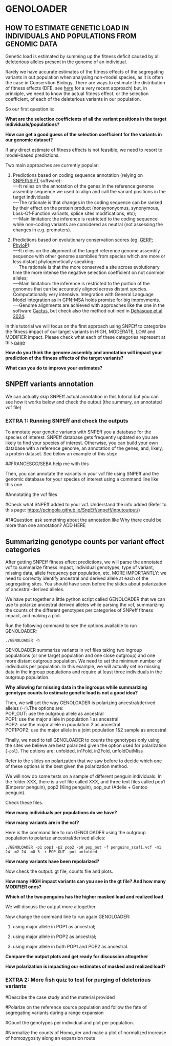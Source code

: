 # GENOLOADER

## HOW TO ESTIMATE GENETIC LOAD IN INDIVIDUALS AND POPULATIONS FROM GENOMIC DATA

Genetic load is estimated by summing up the fitness deficit caused by all deleterious alleles present in the genome of an individual.

Rarely we have accurate estimates of the fitness effects of the segregating variants in out population when analysing non-model species, as it is often the case in Conservtion Biology. There are ways to estimate the distribution of fitness effects (DFE, see [here](https://academic.oup.com/mbe/article/41/5/msae070/7641109) for a very recent approach) but, in principle, we need to know the actual fitness effect, or the selection coefficient, of each of the deleterious variants in our population.

So our first question is:  

**What are the selection coefficients of all the variant positions in the target individuals/populations?**  

**How can get a good guess of the selection coefficient for the variants in our genomic dataset?**  

If any direct estimate of fitness effects is not feasible, we need to resort to model-based predictions. 

Two main approaches are currently popular: 

1) Predictions based on coding sequence annotation (relying on [SNPEff/SIFT](https://pcingola.github.io/SnpEff/) software):  
---It relies on the annotation of the genes in the reference genome assembly sequence we used to align and call the variant positions in the target individuals:  
---The rationale is that changes in the coding sequence can be ranked by their effect on the protein product (nonsynonyomus, synonymous, Loss-Of-Function variants, splice sites modifications, etc);  
---Main limitation: the inference is restricted to the coding sequence while non-coding variants are considered as neutral (not assessing the changes in e.g. promoters).

2) Predictions based on evolutionary conservation scores (eg. [GERP](https://doi.org/10.1371/journal.pcbi.1001025); [PhyloP](http://compgen.cshl.edu/phast/phyloP-tutorial.php)):  
---It relies on the alignment of the target reference genome assembly sequence with other genome assmblies from species which are more or less distant phylogenetically speaking;  
---The rationale is that the more conserved a site across evolutionary time the more intense the negative selection coefficient on not common alleles;  
---Main limitation: the inference is restricted to the portion of the genomes that can be accurately aligned across distant species. Computationally very intensive. Integration with General Language Model integration as in [GPN-MSA](https://www.nature.com/articles/s41587-024-02511-w) holds promise for big improvments.  
---Genome alignments are achieved with approaches like the one in the software [Cactus](https://github.com/ComparativeGenomicsToolkit/cactus), but check also the method outlined in [Dehasque et al 2024](https://www.cell.com/cell/fulltext/S0092-8674(24)00577-4).  

In this tutorial we will focus on the first approach using SNPEff to categorize the fitness impact of our target variants in HIGH, MODERATE, LOW and MODIFIER impact. Please check what each of these categories represent at this [page](https://pcingola.github.io/SnpEff/snpeff/inputoutput/#eff-field-vcf-output-files)

**How do you think the genome assembly and annotation will impact your prediction of the fitness effects of the target variants?**  

**What can you do to improve your estimates?**  

## SNPEff variants annotation

We can actually skip SNPEff actual annotation in this tutorial but you can see how it works below and check the output (the summary, an annotated vcf file)

### EXTRA 1: Running SNPEff and check the outputs

To annotate your genetic variants with SNPEff you a database for the species of interest. SNPEff database gets frequently updated so you are likely to find your species of interest. Otherwise, you can build your own database with a reference genome, an annotation of the genes, and, likely, a protein dataset. See below an example of this step:

##FRANCESCO/SEBA help me with this

Then, you can annotate the variants in your vcf file using SNPEff and the genomic database for your species of interest using a command line like this one 

#Annotating the vcf files

#Check what SNPEff added to your vcf. Understand the info added (Refer to this page: https://pcingola.github.io/SnpEff/snpeff/inputoutput/) 

#?#Question: ask something about the annotation like Why there could be more than one annotation? ADD HERE

## Summarizing genotype counts per variant effect categories

After getting SNPEff fitness effect predictions, we will parse the annotated vcf to summarize fitness impact, individual genotypes, type of variant, missing data, allele frequency per population, etc. MORE IMPORTANTLY: we need to correctly identify ancestral and derived allele at each of the segregating sites. You should have seen before the slides about polarization of ancestral-derived alleles.

We have put together a little python script called GENOLOADER that we can use to polarize ancestral derived alleles while parsing the vcf, summarizing the counts of the different genotypes per categories of SNPeff fitness impact, and making a plot.

Run the following command to see the options available to run GENOLOADER:

```
./GENOLOADER -h
```

GENOLOADER summarize variants in vcf files taking two ingroup populations (or one target population and one close outgroup) and one more distant outgroup population. We need to set the minimum number of individuals per population. In this example, we will actually set no missing data in the ingroup populations and require at least three individuals in the outgroup population.

**Why allowing for missing data in the ingroups while summarizing genotype counts to estimate genetic load is not a good idea?**  

Then, we will set the way GENOLOADER is polarizing ancestral/derived alleles (`-r`).The options are:  
POP_OUT: use the outgroup allele as ancestral  
POP1: use the major allele in population 1 as ancestral  
POP2: use the major allele in population 2 as ancestral  
POP1POP2: use the major allele in a joint population 1&2 sample as ancestral  

Finally, we need to tell GENOLOADER to counts the genotypes only using the sites we believe are best polarized given the option used for polarization (`-pol`).  The options are:
unfolded, in1Fold, in2Fold, unfoldOutMiss

Refer to the slides on polarization that we saw before to decide which one of these options is the best given the polarization method.

We will now do some tests on a sample of different penguin individuals. In the folder XXX, there is a vcf file called XXX, and three text files called pop1 (Emperor penguin), pop2 (King penguin), pop_out (Adelie + Gentoo penguin).

Check these files.

**How many individuals per populations do we have?**  

**How many variants are in the vcf?**  

Here is the command line to run GENOLOADER using the outgroup population to polarize ancestral/derived alleles:

```
./GENOLOADER -p1 pop1 -p2 pop2 -p0 pop_out -f penguins_scaf1.vcf -m1 24 -m2 24 -m0 3 -r POP_OUT -pol unfolded
```

**How many variants have been repolarized?**  

Now check the output: gt file, counts file and plots.

**How many HIGH impact variants can you see in the gt file? And how many MODIFIER ones?**  

**Which of the two penguins has the higher masked load and realized load**  

We will discuss the output more altogether.

Now change the command line to run again GENOLOADER:

1) using major allele in POP1 as ancestral;
   
2)  using major allele in POP2 as ancestral;

3) using major allele in both POP1 and POP2 as ancestral.

**Compare the output plots and get ready for discussion altogether**

**How polarization is impacting our estimates of masked and realized load?**

### EXTRA 2: More fish quiz to test for purging of deleterious variants

#Describe the case study and the material provided

#Polarize on the reference source population and follow the fate of segregating variants during a range expansion

#Count the genotypes per individual and plot per population.

#Normalize the counts of Homo_der and make a plot of normalized increase of homozygosity along an expansion route







